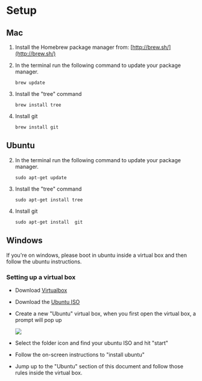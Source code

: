 # Setup

## Mac

1. Install the Homebrew package manager from: [http://brew.sh/](http://brew.sh/)
2. In the terminal run the following command to update your package manager. 

	`brew update`

2. Install the "tree" command

	`brew install tree`
	
3. Install git

	`brew install git`

## Ubuntu

2. In the terminal run the following command to update your package manager.

	`sudo apt-get update`

2. Install the "tree" command

	`sudo apt-get install tree`

3. Install git

	`sudo apt-get install  git`
	
## Windows

If you're on windows, please boot in ubuntu inside a virtual box and then follow the ubuntu instructions.

### Setting up a virtual box
* Download [Virtualbox](https://www.virtualbox.org/wiki/Downloads)
* Download the [Ubuntu ISO](https://www.ubuntu.com/download/desktop)
* Create a new "Ubuntu" virtual box, when you first open the virtual box, a prompt will pop up

	![](https://www.evernote.com/shard/s150/sh/e26bb014-0fd8-4bb2-93f5-18f55d5169ec/83abe0b21d90e39a/res/cbc6682a-8f44-43de-abe8-6ed8da6a7fee/skitch.png?resizeSmall&width=832)


* Select the folder icon and find your ubuntu ISO and hit "start"
* Follow the on-screen instructions to "install ubuntu"
* Jump up to the "Ubuntu" section of this document and follow those rules inside the virtual box.
